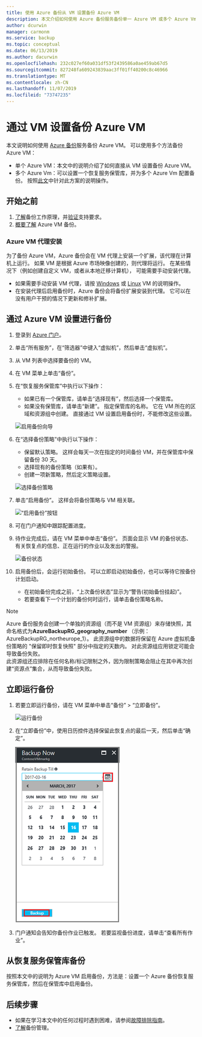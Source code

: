 ```yaml
---
title: 使用 Azure 备份从 VM 设置备份 Azure VM
description: 本文介绍如何使用 Azure 备份服务备份单一 Azure VM 或多个 Azure Vm。
author: dcurwin
manager: carmonm
ms.service: backup
ms.topic: conceptual
ms.date: 06/13/2019
ms.author: dacurwin
ms.openlocfilehash: 232c027ef60a031df53f2439586a0ae459ab67d5
ms.sourcegitcommit: 827248fa609243839aac3ff01ff40200c8c46966
ms.translationtype: MT
ms.contentlocale: zh-CN
ms.lasthandoff: 11/07/2019
ms.locfileid: "73747235"
---
```

# <a name="back-up-an-azure-vm-from-the-vm-settings"></a>通过 VM 设置备份 Azure VM

本文说明如何使用 [Azure 备份](backup-overview.md)服务备份 Azure VM。 可以使用多个方法备份 Azure VM：

- 单个 Azure VM：本文中的说明介绍了如何直接从 VM 设置备份 Azure VM。
- 多个 Azure Vm：可以设置一个恢复服务保管库，并为多个 Azure Vm 配置备份。 按照[此文](backup-azure-arm-vms-prepare.md)中针对此方案的说明操作。

## <a name="before-you-start"></a>开始之前

1. [了解](backup-architecture.md#how-does-azure-backup-work)备份工作原理，并[验证](backup-support-matrix.md#azure-vm-backup-support)支持要求。
2. [概要了解](backup-azure-vms-introduction.md) Azure VM 备份。

### <a name="azure-vm-agent-installation"></a>Azure VM 代理安装

为了备份 Azure VM，Azure 备份会在 VM 代理上安装一个扩展，该代理在计算机上运行。 如果 VM 是根据 Azure 市场映像创建的，则代理将运行。 在某些情况下（例如创建自定义 VM，或者从本地迁移计算机）， 可能需要手动安装代理。

- 如果需要手动安装 VM 代理，请按 [Windows](https://docs.microsoft.com/azure/virtual-machines/extensions/agent-windows) 或 [Linux](https://docs.microsoft.com/azure/virtual-machines/extensions/agent-linux) VM 的说明操作。
- 在安装代理后启用备份时，Azure 备份会将备份扩展安装到代理。 它可以在没有用户干预的情况下更新和修补扩展。

## <a name="back-up-from-azure-vm-settings"></a>通过 Azure VM 设置进行备份

1. 登录到 [Azure 门户](https://portal.azure.com/)。
2. 单击“所有服务”，在“筛选器”中键入“虚拟机”，然后单击“虚拟机”。
3. 从 VM 列表中选择要备份的 VM。
4. 在 VM 菜单上单击“备份”。
5. 在“恢复服务保管库”中执行以下操作：
   - 如果已有一个保管库，请单击“选择现有”，然后选择一个保管库。
   - 如果没有保管库，请单击“新建”。 指定保管库的名称。 它在 VM 所在的区域和资源组中创建。 直接通过 VM 设置启用备份时，不能修改这些设置。

   ![启用备份向导](./media/backup-azure-vms-first-look-arm/vm-menu-enable-backup-small.png)

6. 在“选择备份策略”中执行以下操作：

   - 保留默认策略。 这样会每天一次在指定的时间备份 VM，并在保管库中保留备份 30 天。
   - 选择现有的备份策略（如果有）。
   - 创建一项新策略，然后定义策略设置。  

   ![选择备份策略](./media/backup-azure-vms-first-look-arm/set-backup-policy.png)

7. 单击“启用备份”。 这样会将备份策略与 VM 相关联。

    ![“启用备份”按钮](./media/backup-azure-vms-first-look-arm/vm-management-menu-enable-backup-button.png)

8. 可在门户通知中跟踪配置进度。
9. 待作业完成后，请在 VM 菜单中单击“备份”。 页面会显示 VM 的备份状态、有关恢复点的信息、正在运行的作业以及发出的警报。

   ![备份状态](./media/backup-azure-vms-first-look-arm/backup-item-view-update.png)

10. 启用备份后，会运行初始备份。 可以立即启动初始备份，也可以等待它按备份计划启动。
    - 在初始备份完成之前，“上次备份状态”显示为“警告(初始备份挂起)”。
    - 若要查看下一个计划的备份何时运行，请单击备份策略名称。

> [!NOTE]
> Azure 备份服务会创建一个单独的资源组（而不是 VM 资源组）来存储快照，其命名格式为**AzureBackupRG_geography_number** （示例： AzureBackupRG_northeurope_1）。 此资源组中的数据将保留在 Azure 虚拟机备份策略的 "保留即时恢复快照" 部分中指定的天数内。 对此资源组应用锁定可能会导致备份失败。<br>
此资源组还应排除在任何名称/标记限制之外，因为限制策略会阻止在其中再次创建“资源点”集合，从而导致备份失败。

## <a name="run-a-backup-immediately"></a>立即运行备份

1. 若要立即运行备份，请在 VM 菜单中单击“备份” > “立即备份”。

    ![运行备份](./media/backup-azure-vms-first-look-arm/backup-now-update.png)

2. 在“立即备份”中，使用日历控件选择保留此恢复点的最后一天，然后单击“确定”。

    ![备份保留日期](./media/backup-azure-vms-first-look-arm/backup-now-blade-calendar.png)

3. 门户通知会告知你备份作业已触发。 若要监视备份进度，请单击“查看所有作业”。

## <a name="back-up-from-the-recovery-services-vault"></a>从恢复服务保管库备份

按照本文中的说明为 Azure VM 启用备份，方法是：设置一个 Azure 备份恢复服务保管库，然后在保管库中启用备份。

## <a name="next-steps"></a>后续步骤

- 如果在学习本文中的任何过程时遇到困难，请参阅[故障排除指南](backup-azure-vms-troubleshoot.md)。
- [了解](backup-azure-manage-vms.md)备份管理。
